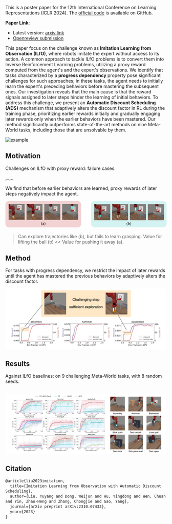This is a poster paper for the 12th International Conference on Learning Representations (ICLR 2024). The [official code](https://github.com/dwjshift/IL_ADS) is available on GitHub.

**Paper Link:**

- Latest version: [arxiv link](https://arxiv.org/abs/2310.07433)
- [Openreview submission](https://openreview.net/forum?id=pPJTQYOpNI)



This paper focus on the challenge known as **Imitation Learning from Observation (ILfO)**, where  robots imitate the expert without access to its action. A common approach to tackle ILfO problems is to convert them into Inverse Reinforcement Learning problems, utilizing a proxy reward computed from the agent's and the expert's observations. We identify that tasks characterized by a **progress dependency** property pose significant challenges for such approaches; in these tasks, the agent needs to initially learn the expert's preceding behaviors before mastering the subsequent ones. Our investigation reveals that the main cause is that the reward signals assigned to later steps hinder the learning of initial behaviors. To address this challenge, we present an **Automatic Discount Scheduling (ADS)** mechanism that adaptively alters the discount factor in RL  during the training phase, prioritizing earlier rewards initially and gradually engaging later rewards only when the earlier behaviors have been mastered. Our method significantly outperforms state-of-the-art methods on nine Meta-World tasks, including those that are unsolvable by them.

![example](index.assets/example2.gif)

## Motivation

Challenges on ILfO with proxy reward: failure cases.

<img src="index.assets/fail_case.gif" alt="fail_case" style="zoom: 33%;" />

We find that before earlier behaviors are learned, proxy rewards of later steps negatively impact the agent.

![image-20240125205604479](index.assets/image-20240125205604479.png)

> Can explore trajectories like (b), but fails to learn grasping. Value for lifting the ball (b) << Value for pushing it away (a).

## Method

For tasks with progress dependency, we restrict the impact of later rewards until the agent has mastered the previous behaviors by adaptively alters the discount factor.

![adaptive](index.assets/adaptive.jpg)

## Results

Against ILfO baselines: on 9 challenging Meta-World tasks, with 8 random seeds.

​	![performance](index.assets/result.jpg)

## Citation

```
@article{liu2023imitation,
  title={Imitation Learning from Observation with Automatic Discount Scheduling},
  author={Liu, Yuyang and Dong, Weijun and Hu, Yingdong and Wen, Chuan and Yin, Zhao-Heng and Zhang, Chongjie and Gao, Yang},
  journal={arXiv preprint arXiv:2310.07433},
  year={2023}
}
```

